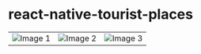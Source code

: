 # react-native-tourist-places

<table border="0" cellspacing="0" cellpadding="0" style="margin: 0 auto;">
  <tr>
    <td><img src="https://i.ibb.co/JqkHVcP/Screenshot-1696144826.png" alt="Image 1"></td>
    <td><img src="https://i.ibb.co/KwhS53V/Screenshot-1696144838.png" alt="Image 2"></td>
    <td><img src="https://i.ibb.co/Hr3wSk9/Screenshot-1696145280.png" alt="Image 3"></td>
  </tr>
</table>
